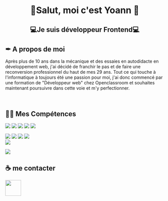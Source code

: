 <h1 align='center'>👋Salut, moi c'est Yoann 👋</h1>

<h2 align='center'>💻Je suis développeur Frontend💻</h2>

<h2>✒ A propos de moi</h2>

<p>Après plus de 10 ans dans la mécanique et des essaies en autodidacte en développement web, j'ai décidé de franchir le pas et de faire une reconversion professionnel du haut de mes 29 ans. Tout ce qui touche à l'informatique à toujours été une passion pour moi, j'ai donc commencé par une formation de "Développeur web" chez Openclassroom et souhaites maintenant poursuivre dans cette voie et m'y perfectionner.</p><br>

<h2>👨‍💻 Mes Compétences</h2>


<img src="https://camo.githubusercontent.com/d63d473e728e20a286d22bb2226a7bf45a2b9ac6c72c59c0e61e9730bfe4168c/68747470733a2f2f696d672e736869656c64732e696f2f62616467652f48544d4c352d4533344632363f7374796c653d666f722d7468652d6261646765266c6f676f3d68746d6c35266c6f676f436f6c6f723d7768697465" /><nobr>
<img src="https://camo.githubusercontent.com/3a0f693cfa032ea4404e8e02d485599bd0d192282b921026e89d271aaa3d7565/68747470733a2f2f696d672e736869656c64732e696f2f62616467652f435353332d3135373242363f7374796c653d666f722d7468652d6261646765266c6f676f3d63737333266c6f676f436f6c6f723d7768697465" />
<img src="https://camo.githubusercontent.com/a8e58e87aaef704f1453c59ecdb5a3b9e91400a61f2a3d104c56446122fc9578/68747470733a2f2f696d672e736869656c64732e696f2f62616467652f536173732d4337363439343f7374796c653d666f722d7468652d6261646765266c6f676f3d73617373266c6f676f436f6c6f723d7768697465"/>
<img src="https://camo.githubusercontent.com/226b7091f273b59ae060037d0d939aaac27a22962dbc2f20b0ab9451f973a45a/68747470733a2f2f696d672e736869656c64732e696f2f62616467652f4a6176617363726970742d3332333333303f7374796c653d666f722d7468652d6261646765266c6f676f3d6a617661736372697074266c6f676f436f6c6f723d463744463145"/>
<img src="https://camo.githubusercontent.com/372b662f4b2de885acce0f4619ab56a4ed9259d577cbdac8933b293d6e6f9f3f/68747470733a2f2f696d672e736869656c64732e696f2f62616467652f7675656a732d2532333335343935652e7376673f7374796c653d666f722d7468652d6261646765266c6f676f3d767565646f746a73266c6f676f436f6c6f723d253233344643303844" />
       
<img src="https://camo.githubusercontent.com/d8c3fe2fd4d8109219f80a3e03fb7421b2057e0e21c4fd74df983e55003b1b8a/68747470733a2f2f696d672e736869656c64732e696f2f62616467652f53657175656c697a652d3333333333333f7374796c653d666f722d7468652d6261646765266c6f676f3d73657175656c697a65266c6f676f436f6c6f723d323337656239"/><nobr>
<img src="https://camo.githubusercontent.com/72e92f69f36703548704a9eeda2a9889c2756b5e08f01a9aec6e658c148d014e/68747470733a2f2f696d672e736869656c64732e696f2f62616467652f4d6f6e676f44422d3445413934423f7374796c653d666f722d7468652d6261646765266c6f676f3d6d6f6e676f6462266c6f676f436f6c6f723d7768697465" />
<img src="https://camo.githubusercontent.com/fdd42676c11aa8a4e4be8bc2b6644c0355b17f049957a1c613a559d91af93107/68747470733a2f2f696d672e736869656c64732e696f2f62616467652f4d7953514c2d3030356338333f7374796c653d666f722d7468652d6261646765266c6f676f3d6d7973716c266c6f676f436f6c6f723d7768697465" />
<img src="https://camo.githubusercontent.com/5570c2e81e8a9a8ef75662a9c3c2f58e5114c8423a31e3f3c2ff59ab9d1bf08b/68747470733a2f2f696d672e736869656c64732e696f2f62616467652f4e6f64654a732d3333393933333f7374796c653d666f722d7468652d6261646765266c6f676f3d6e6f6465646f746a73266c6f676f436f6c6f723d7768697465"/>  
<img src="https://camo.githubusercontent.com/cfbf9b01b8237970c8064e8af0dc14dd46fb21bfaf5f0654fccec0e9593722b6/68747470733a2f2f696d672e736869656c64732e696f2f62616467652f457870726573732e6a732d4545454545453f7374796c653d666f722d7468652d6261646765266c6f676f3d65787072657373266c6f676f436f6c6f723d626c61636b" />

<img src="https://camo.githubusercontent.com/f6d50128cb007f85916b7a899da5d94f654dce35a37331c8d28573aef46f4274/68747470733a2f2f696d672e736869656c64732e696f2f62616467652f6769746875622d2532333132313031312e7376673f7374796c653d666f722d7468652d6261646765266c6f676f3d676974687562266c6f676f436f6c6f723d7768697465" />
<br>      
       
<h2>☕ me contacter</h2>

<a href="https://www.linkedin.com/in/yoann-poulain-1a6289153/">
  <img src="https://cdn.jsdelivr.net/gh/devicons/devicon/icons/linkedin/linkedin-original.svg" width="50px"/>
</a>
